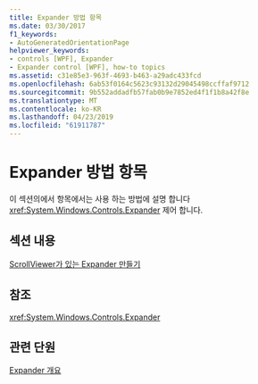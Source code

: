 ```yaml
---
title: Expander 방법 항목
ms.date: 03/30/2017
f1_keywords:
- AutoGeneratedOrientationPage
helpviewer_keywords:
- controls [WPF], Expander
- Expander control [WPF], how-to topics
ms.assetid: c31e85e3-963f-4693-b463-a29adc433fcd
ms.openlocfilehash: 6ab53f0164c5623c93132d29045498ccffaf9712
ms.sourcegitcommit: 9b552addadfb57fab0b9e7852ed4f1f1b8a42f8e
ms.translationtype: MT
ms.contentlocale: ko-KR
ms.lasthandoff: 04/23/2019
ms.locfileid: "61911787"
---
```

# <a name="expander-how-to-topics"></a>Expander 방법 항목
이 섹션의에서 항목에서는 사용 하는 방법에 설명 합니다 <xref:System.Windows.Controls.Expander> 제어 합니다.  
  
## <a name="in-this-section"></a>섹션 내용  
 [ScrollViewer가 있는 Expander 만들기](how-to-create-an-expander-with-a-scrollviewer.md)  
  
## <a name="reference"></a>참조  
 <xref:System.Windows.Controls.Expander>  
  
## <a name="related-sections"></a>관련 단원  
 [Expander 개요](expander-overview.md)

